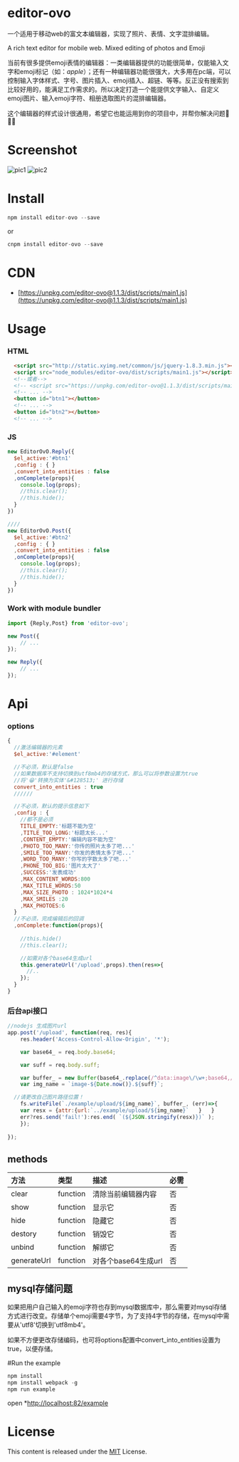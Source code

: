 #    editor-ovo
一个适用于移动web的富文本编辑器，实现了照片、表情、文字混排编辑。

A rich text editor for mobile web. Mixed editing of photos and Emoji

当前有很多提供emoji表情的编辑器：一类编辑器提供的功能很简单，仅能输入文字和emoji标记（如：$apple$）；还有一种编辑器功能很强大，大多用在pc端，可以控制输入字体样式、字号、图片插入、emoji插入、超链、等等。反正没有搜索到比较好用的，能满足工作需求的。所以决定打造一个能提供文字输入、自定义emoji图片、输入emoji字符、相册选取图片的混排编辑器。

这个编辑器的样式设计很通用，希望它也能运用到你的项目中，并帮你解决问题:lollipop::lollipop::lollipop:


# Screenshot

![pic1](https://github.com/dwqdaiwenqi/readme-img/raw/master/pic1.jpg)
![pic2](https://github.com/dwqdaiwenqi/readme-img/raw/master/pic2.jpg)

# Install

```js
npm install editor-ovo --save
```
or

```js
cnpm install editor-ovo --save
```

# CDN
* [https://unpkg.com/editor-ovo@1.1.3/dist/scripts/main1.js](https://unpkg.com/editor-ovo@1.1.3/dist/scripts/main1.js)


# Usage
### HTML
```html
  <script src="http://static.xyimg.net/common/js/jquery-1.8.3.min.js"></script>
  <script src="node_modules/editor-ovo/dist/scripts/main1.js"></script>
  <!--或者-->
  <!-- <script src="https://unpkg.com/editor-ovo@1.1.3/dist/scripts/main1.js"></script> -->
  <!-- ... -->
  <button id="btn1"></button>
  <!-- ... -->
  <button id="btn2"></button>
  <!-- ... -->
```
### JS
```js
new EditorOvO.Reply({
  $el_active:'#btn1'
  ,config : { }
  ,convert_into_entities : false
  ,onComplete(props){
    console.log(props);
    //this.clear();
    //this.hide();
  }
})

////
new EditorOvO.Post({
  $el_active:'#btn2'
  ,config : { }
  ,convert_into_entities : false
  ,onComplete(props){
    console.log(props);
    //this.clear();
    //this.hide();
  }
})
```
### Work with module bundler

```js
import {Reply,Post} from 'editor-ovo';

new Post({
    // ...
});

new Reply({
    // ...
});

```

# Api
### options
```js
{
  //激活编辑器的元素
  $el_active:'#element'

  //不必须，默认是false
  //如果数据库不支持切换到utf8mb4的存储方式，那么可以将参数设置为true
  //将'😁'转换为实体'&#128513;' 进行存储
  convert_into_entities : true
  //////

  //不必须，默认的提示信息如下
  ,config : {
    //都不是必须
    TITLE_EMPTY:'标题不能为空'
    ,TITLE_TOO_LONG:'标题太长...'
    ,CONTENT_EMPTY:'编辑内容不能为空'
    ,PHOTO_TOO_MANY:'你传的照片太多了吧...'
    ,SMILE_TOO_MANY:'你发的表情太多了吧...'
    ,WORD_TOO_MANY:'你写的字数太多了吧...'
    ,PHONE_TOO_BIG:'图片太大了'
    ,SUCCESS:'发表成功'
    ,MAX_CONTENT_WORDS:800
    ,MAX_TITLE_WORDS:50
    ,MAX_SIZE_PHOTO : 1024*1024*4
    ,MAX_SMILES :20
    ,MAX_PHOTOES:6
  }
  //不必须，完成编辑后的回调
  ,onComplete:function(props){
    
    //this.hide()
    //this.clear();

    //如需对各个base64生成url
    this.generateUrl('/upload',props).then(res=>{
      //..
    });
  }
}

```
### 后台api接口
```js
//nodejs 生成图片url 
app.post('/upload', function(req, res){
	res.header('Access-Control-Allow-Origin', '*');

	var base64_ = req.body.base64;

	var suff = req.body.suff;

	var buffer_ = new Buffer(base64_.replace(/^data:image\/\w+;base64,/, ''), 'base64');
	var img_name = `image-${Date.now()}.${suff}`;

  //请更改自己图片路径位置！
	fs.writeFile(`./example/upload/${img_name}`, buffer_, (err)=>{
    var resx = {attr:{url:`../example/upload/${img_name}`	}	}
    err?res.send('fail!'):res.end( `(${JSON.stringify(resx)})` );
	});
 
});

```


## methods
| 方法     | 类型     | 描述 | 必需 | 
| :------------- | :------------- | :------------- | :------------- | 
| clear         | function      | 清除当前编辑器内容 | 否 | 
| show         | function      | 显示它 | 否 | 
| hide         | function      | 隐藏它 | 否 | 
| destory         | function      | 销毁它 | 否 | 
| unbind         | function      | 解绑它 | 否 | 
| generateUrl     | function      | 对各个base64生成url | 否 |

## mysql存储问题
如果把用户自己输入的emoji字符也存到mysql数据库中，那么需要对mysql存储方式进行改变。存储单个emoji需要4字节，为了支持4字节的存储，在mysql中需要从'utf8'切换到'utf8mb4'。

如果不方便更改存储编码，也可将options配置中convert_into_entities设置为true，以便存储。


#Run the example
```js
npm install 
npm install webpack -g
npm run example
```
open *[http://localhost:82/example](http://localhost:82/example)

# License
This content is released under the [MIT](http://opensource.org/licenses/MIT) License.
